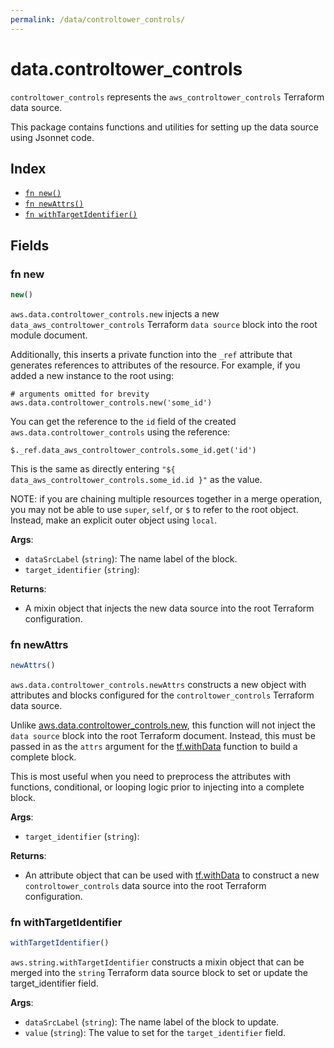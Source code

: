 ```yaml
---
permalink: /data/controltower_controls/
---
```


# data.controltower_controls

`controltower_controls` represents the `aws_controltower_controls` Terraform data source.



This package contains functions and utilities for setting up the data source using Jsonnet code.


## Index

* [`fn new()`](#fn-new)
* [`fn newAttrs()`](#fn-newattrs)
* [`fn withTargetIdentifier()`](#fn-withtargetidentifier)

## Fields

### fn new

```ts
new()
```


`aws.data.controltower_controls.new` injects a new `data_aws_controltower_controls` Terraform `data source`
block into the root module document.

Additionally, this inserts a private function into the `_ref` attribute that generates references to attributes of the
resource. For example, if you added a new instance to the root using:

    # arguments omitted for brevity
    aws.data.controltower_controls.new('some_id')

You can get the reference to the `id` field of the created `aws.data.controltower_controls` using the reference:

    $._ref.data_aws_controltower_controls.some_id.get('id')

This is the same as directly entering `"${ data_aws_controltower_controls.some_id.id }"` as the value.

NOTE: if you are chaining multiple resources together in a merge operation, you may not be able to use `super`, `self`,
or `$` to refer to the root object. Instead, make an explicit outer object using `local`.

**Args**:
  - `dataSrcLabel` (`string`): The name label of the block.
  - `target_identifier` (`string`): 

**Returns**:
- A mixin object that injects the new data source into the root Terraform configuration.


### fn newAttrs

```ts
newAttrs()
```


`aws.data.controltower_controls.newAttrs` constructs a new object with attributes and blocks configured for the `controltower_controls`
Terraform data source.

Unlike [aws.data.controltower_controls.new](#fn-controltower_controlsnew), this function will not inject the `data source`
block into the root Terraform document. Instead, this must be passed in as the `attrs` argument for the
[tf.withData](https://github.com/tf-libsonnet/core/tree/main/docs#fn-withdata) function to build a complete block.

This is most useful when you need to preprocess the attributes with functions, conditional, or looping logic prior to
injecting into a complete block.

**Args**:
  - `target_identifier` (`string`): 

**Returns**:
  - An attribute object that can be used with [tf.withData](https://github.com/tf-libsonnet/core/tree/main/docs#fn-withdata) to construct a new `controltower_controls` data source into the root Terraform configuration.


### fn withTargetIdentifier

```ts
withTargetIdentifier()
```

`aws.string.withTargetIdentifier` constructs a mixin object that can be merged into the `string`
Terraform data source block to set or update the target_identifier field.



**Args**:
  - `dataSrcLabel` (`string`): The name label of the block to update.
  - `value` (`string`): The value to set for the `target_identifier` field.
